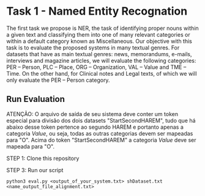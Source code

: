 # Task 1 - Named Entity Recognation

The first task we propose is NER, the task of identifying proper nouns within a given text and classifying them into one of many relevant categories or within a default category known as Miscellaneous. Our objective with this task is to evaluate the proposed systems in many textual genres. For datasets that have as main textual genres: news, memorandums, e-mails, interviews and magazine articles, we will evaluate the following categories: PER – Person, PLC – Place, ORG – Organization, VAL – Value and TME – Time. On the other hand, for Clinical notes and Legal texts, of which we will only evaluate the PER – Person category.

## Run Evaluation

ATENÇÃO: O arquivo de saída de seu sistema deve conter um token especial para divisão dos dois datasets "StartSecondHAREM", tudo que há abaixo desse token pertence ao segundo HAREM e portanto apenas a categoria *Value*, ou seja, todas as outras categorias devem ser mapeadas para "O". Acima do token "StartSecondHAREM" a categoria *Value* deve ser mapeada para "O".

STEP 1: Clone this repository

STEP 3: Run our script

```python3 eval.py <output_of_your_system.txt> shDataset.txt <name_output_file_alignment.txt>```
